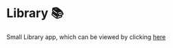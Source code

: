# Library 📚
Small Library app, which can be viewed by clicking [here](https://rw-ye.github.io/library/)
